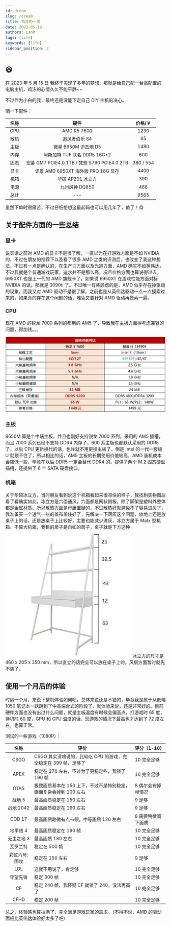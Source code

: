 ```yaml
---
id: dream
slug: /dream
title: 鸡冻的一周
date: 2023-05-19
authors: LanM
tags: [life]
keywords: [life]
sidebar_position: 2
---
```


## 😆

在 2023 年 5 月 15 日 我终于实现了多年的梦想，那就是给自己配一台高配置的电脑主机，鸡冻的心情久久不能平静~~

不过作为小白的我，最终还是没能下定自己 DIY 主机的决心。

晒一下配件：

|             名称             |                     硬件                     |  价格/￥  |
| :--------------------------: | :------------------------------------------: | :-------: |
| &nbsp;&nbsp;CPU&nbsp;&nbsp;  |                 AMD R5 7600                  |   1230    |
| &nbsp;&nbsp;散热&nbsp;&nbsp; |                追风者伯乐 S4                 |    65     |
| &nbsp;&nbsp;主板&nbsp;&nbsp; |             微星 B650M 迫击炮 D5             |   1480    |
| &nbsp;&nbsp;内存&nbsp;&nbsp; |        阿斯加特 TUF 联名 DDR5 16G\*2         |    600    |
| &nbsp;&nbsp;固态&nbsp;&nbsp; | 宏碁 GM7 PCIE4.0 1TB / 梵想 S790 PCIE4.0 2TB | 380 / 554 |
| &nbsp;&nbsp;显卡&nbsp;&nbsp; |     讯景 AMD 6950XT 海外版 PRO 16G 显存      |   4400    |
| &nbsp;&nbsp;机箱&nbsp;&nbsp; |              华硕 AP201 冰立方               |    390    |
| &nbsp;&nbsp;电源&nbsp;&nbsp; |                九州风神 DQ850                |    466    |
| &nbsp;&nbsp;总计&nbsp;&nbsp; |                     ---                      |   9565    |

虽然下单时很痛苦，不过仔细想想这最起码也可以用几年了，值了！😋

<!-- truncate -->

## 关于配件方面的一些总结

### 显卡

说实话之前对 AMD 的显卡不是很了解，一直以为在打游戏方面是不如 NVIDIA 的，不过在朋友的推荐下以及看了很多 AMD 之类的评测后，也改变了我这种想法，不过有一点是确认的，在生产力方面以及光追方面，AMD 确实不如英伟达，不过我就是个普通游戏玩家，追求并不是那么高，况且价格方面也算说得过去。6950XT 也是上一代的 AMD 旗舰卡了，如果说 6950XT 在游戏性能方面对标 NVIDIA 的话，那就是 3090ti 了。不过唯一有些顾虑的是，AMD 似乎存在掉驱动的现象，而我又对 AMD 驱动不是很了解，之前也是从英伟达驱动一点一点摸索过来的，如果真的存在这个问题的话，难免又要针对 AMD 驱动再摸索一遍。

### CPU

现在 AMD 的锐龙 7000 系列的都用的 AM5 了，导致我在主板方面得考虑兼容的问题，得加钱。。。

![image](./img/cpu.png)

### 主板

B650M 算是个中端主板，并且也刚好支持锐龙 7000 系列，采用的 AM5 插槽，而且 7000 系列已经不支持 DDR4 内存了，600 系主板也都默认采用的 DDR5 了，以后 CPU 更新换代的话，也许就不用更换主板了，倒是 Intel 的一代一套板 U 就顶不住了，所以相比的话，AM5 主板的长期使用价值较高，AMD 装机成本会降低一些，毕竟在以后 DDR5 一定会替代 DDR4 的。提供了两个 M.2 固态硬盘插槽，还提供了 6 个 SATA 硬盘接口。

### 机箱

关于华硕冰立方，当时朋友看到说这个机箱看起来很凉快的样子，我找到实物图后看了看确实如此，冰立方是六面通风，六面都是网状侧板，除了脚架是塑料外整体都是金属材质。所以散热方面是毋庸置疑的，不过散热好就避免不了容易进灰了，我准备买一个透气一些的盖布盖住好了，先解决一下落灰这个问题，放地上还是放桌子上的话，还是放桌子上比较好，主要也能减少进灰，冰立方属于 Matx 型机箱，不算大机箱，我租的房子是自如的房子，桌子就是下方这种![image](./img/table.jpg)冰立方的尺寸是 460 x 205 x 350 mm，所以直立的话完全可以放在桌子上的。风扇方面暂时就先不装了。

## 使用一个月后的体验

时隔一个月，来说下整机体验如何吧，总体来说还是不错的，毕竟我是属于从低端 1050 笔记本一跃跳到了中高端台式的阶段了，就体验来说，还是非常好的。目前硬件方面也没有出过什么问题，就是主板温度有时候会偏高点，打游戏时 65 度，待机时 60 度，GPU 和 CPU 温度的话，玩游戏的情况下最高也才达到了 72 度左右，也算正常。

测试的一些游戏（1080P）：

|     名称      | 评价                                                               | 评分（1-10）       |
| :-----------: | ------------------------------------------------------------------ | ------------------ |
|     CSGO      | CSGO 其实没啥说的，比较吃 CPU 的游戏，完全稳定在 399 帧，足够了    | 10 完全足够        |
|     APEX      | 稳定在 270 左右，不过为了更稳定些，我锁了 190 帧                   | 10 完全足够        |
|     GTA5      | 极致画质基本在 150 上下，不过不是特别稳定，画面复杂会掉到 100 左右 | 8 偶尔会有掉帧情况 |
|    战地 5     | 最高画质稳定在 150 左右                                            | 9 足够             |
|   战地 2042   | 最高画质稳定在 160 左右                                            | 9 足够             |
|    COD 17     | 最高画质略微有点卡顿，中等画质 120 左右                            | 8 需要稍微调下画质 |
|   地平线 4    | 最高画质稳定在 190 帧                                              | 10 完全足够        |
|  无主之地 3   | 最高画质 180 左右                                                  | 10 完全足够        |
|   瓦罗兰特    | 稳定在 500 帧                                                      | 10 完全足够        |
| 彩虹六号:围攻 | 稳定在 150 左右                                                    | 9 足够             |
|      LOL      | 这就不用说了，肯定够                                               | 10 完全足够        |
|   守望先锋    | 稳定 300 帧                                                        | 10 完全足够        |
|      CF       | 稳定 240 帧，我怀疑 CF 就锁了 240，没法再高了                      | 10 完全足够        |
|     CFHD      | 稳定 200 帧                                                        | 10 完全足够        |

总之，体验感也算拉满了，完全满足游戏玩家的需求。（不得不说，AMD 的驱动面板比英伟达体验好太多了吧）
